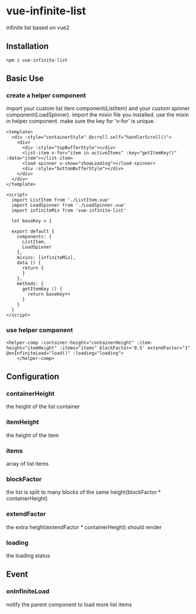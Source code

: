 # vue-infinite-list
infinite list based on vue2

## Installation
```
npm i vue-infinite-list
```

## Basic Use

### create a helper component

import your custom list item component(ListItem) and your custom spinner component(LoadSpinner).
import the mixin file you installed.
use the mixin in helper component.
make sure the key for 'v-for' is unique.

```vue
<template>
  <div :style="containerStyle" @scroll.self="handlerScroll()">
    <div>
      <div :style="topBufferStyle"></div>
      <list-item v-for="item in activeItems" :key="getItemKey()" :data="item"></list-item>
      <load-spinner v-show="showLoading"></load-spinner>
      <div :style="bottomBufferStyle"></div>
    </div>
  </div>
</template>

<script>
  import ListItem from './ListItem.vue'
  import LoadSpinner from './LoadSpinner.vue'
  import infiniteMix from 'vue-infinite-list'

  let baseKey = 1

  export default {
    components: {
      ListItem,
      LoadSpinner
    },
    mixins: [infiniteMix],
    data () {
      return {
      }
    },
    methods: {
      getItemKey () {
        return baseKey++
      }
    }
  }
</script>
```

### use helper component 

```vue
<helper-comp :container-height="containerHeight" :item-height="itemHeight" :items="items" blockFactor='0.5' extendFactor="1" @onInfiniteLoad="load()" :loading="loading">
    </helper-comp>
```

## Configuration

### containerHeight
the height of the list container

### itemHeight
the height of the item

### items
array of list items

### blockFactor
the list is split to many blocks of the same height(blockFactor * containerHeight)

### extendFactor
the extra height(extendFactor * containerHeight) should render

### loading
the loading status

## Event

### onInfiniteLoad
notify the parent component to load more list items
